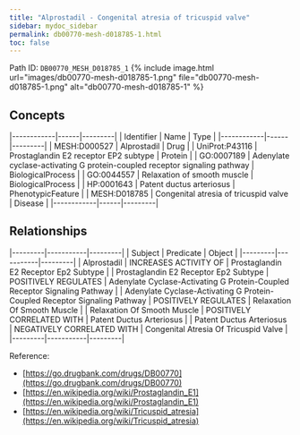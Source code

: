 ```yaml
---
title: "Alprostadil - Congenital atresia of tricuspid valve"
sidebar: mydoc_sidebar
permalink: db00770-mesh-d018785-1.html
toc: false 
---
```



Path ID: `DB00770_MESH_D018785_1`
{% include image.html url="images/db00770-mesh-d018785-1.png" file="db00770-mesh-d018785-1.png" alt="db00770-mesh-d018785-1" %}

## Concepts

|------------|------|---------|
| Identifier | Name | Type    |
|------------|------|---------|
| MESH:D000527 | Alprostadil | Drug |
| UniProt:P43116 | Prostaglandin E2 receptor EP2 subtype | Protein |
| GO:0007189 | Adenylate cyclase-activating G protein-coupled receptor signaling pathway | BiologicalProcess |
| GO:0044557 | Relaxation of smooth muscle | BiologicalProcess |
| HP:0001643 | Patent ductus arteriosus | PhenotypicFeature |
| MESH:D018785 | Congenital atresia of tricuspid valve | Disease |
|------------|------|---------|

## Relationships

|---------|-----------|---------|
| Subject | Predicate | Object  |
|---------|-----------|---------|
| Alprostadil | INCREASES ACTIVITY OF | Prostaglandin E2 Receptor Ep2 Subtype |
| Prostaglandin E2 Receptor Ep2 Subtype | POSITIVELY REGULATES | Adenylate Cyclase-Activating G Protein-Coupled Receptor Signaling Pathway |
| Adenylate Cyclase-Activating G Protein-Coupled Receptor Signaling Pathway | POSITIVELY REGULATES | Relaxation Of Smooth Muscle |
| Relaxation Of Smooth Muscle | POSITIVELY CORRELATED WITH | Patent Ductus Arteriosus |
| Patent Ductus Arteriosus | NEGATIVELY CORRELATED WITH | Congenital Atresia Of Tricuspid Valve |
|---------|-----------|---------|

Reference: 
  - [https://go.drugbank.com/drugs/DB00770](https://go.drugbank.com/drugs/DB00770)
  - [https://en.wikipedia.org/wiki/Prostaglandin_E1](https://en.wikipedia.org/wiki/Prostaglandin_E1)
  - [https://en.wikipedia.org/wiki/Tricuspid_atresia](https://en.wikipedia.org/wiki/Tricuspid_atresia)
